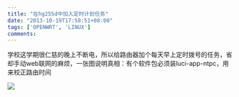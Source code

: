 ```yaml
---
title: "在hg255d中加入定时计划任务"
date: "2013-10-19T17:58:51+08:00"
tags: ['OPENWRT', 'LINUX']
comments: 
---
```



学校这学期很仁慈的晚上不断电，所以给路由器加个每天早上定时拨号的任务，省却手动web联网的麻烦，一张图说明真相：有个软件包必须装luci-app-ntpc，用来校正路由时间<!--more-->

![](http://wp-ferstar.bcs.duapp.com/2013/10/DeepinScrot-5508.png)
